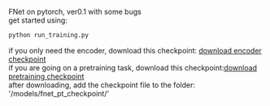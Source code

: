 FNet on pytorch, ver0.1 with some bugs<br>
get started using:

```python
python run_training.py
```
if you only need the encoder, download this checkpoint: [download encoder checkpoint](https://cloud.tsinghua.edu.cn/f/6978fa18c4584e6dae06/?dl=1)<br>
if you are going on a pretraining task, download this checkpoint:[download pretraining checkpoint](https://cloud.tsinghua.edu.cn/f/48e4aaba18884d6fb221/?dl=1)<br>
after downloading, add the checkpoint file to the folder: '/models/fnet_pt_checkpoint/'